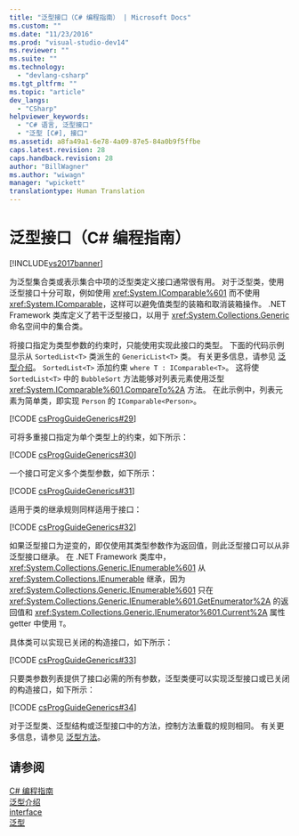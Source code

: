 ```yaml
---
title: "泛型接口（C# 编程指南） | Microsoft Docs"
ms.custom: ""
ms.date: "11/23/2016"
ms.prod: "visual-studio-dev14"
ms.reviewer: ""
ms.suite: ""
ms.technology: 
  - "devlang-csharp"
ms.tgt_pltfrm: ""
ms.topic: "article"
dev_langs: 
  - "CSharp"
helpviewer_keywords: 
  - "C# 语言, 泛型接口"
  - "泛型 [C#], 接口"
ms.assetid: a8fa49a1-6e78-4a09-87e5-84a0b9f5ffbe
caps.latest.revision: 28
caps.handback.revision: 28
author: "BillWagner"
ms.author: "wiwagn"
manager: "wpickett"
translationtype: Human Translation
---
```

# 泛型接口（C# 编程指南）
[!INCLUDE[vs2017banner](../../../csharp/includes/vs2017banner.md)]

为泛型集合类或表示集合中项的泛型类定义接口通常很有用。  对于泛型类，使用泛型接口十分可取，例如使用 <xref:System.IComparable%601> 而不使用 <xref:System.IComparable>，这样可以避免值类型的装箱和取消装箱操作。  .NET Framework 类库定义了若干泛型接口，以用于 <xref:System.Collections.Generic> 命名空间中的集合类。  
  
 将接口指定为类型参数的约束时，只能使用实现此接口的类型。  下面的代码示例显示从 `SortedList<T>` 类派生的 `GenericList<T>` 类。  有关更多信息，请参见 [泛型介绍](../../../csharp/programming-guide/generics/introduction-to-generics.md)。  `SortedList<T>` 添加约束 `where T : IComparable<T>`。  这将使 `SortedList<T>` 中的 `BubbleSort` 方法能够对列表元素使用泛型 <xref:System.IComparable%601.CompareTo%2A> 方法。  在此示例中，列表元素为简单类，即实现 `Person` 的 `IComparable<Person>`。  
  
 [!CODE [csProgGuideGenerics#29](../CodeSnippet/VS_Snippets_VBCSharp/csProgGuideGenerics#29)]  
  
 可将多重接口指定为单个类型上的约束，如下所示：  
  
 [!CODE [csProgGuideGenerics#30](../CodeSnippet/VS_Snippets_VBCSharp/csProgGuideGenerics#30)]  
  
 一个接口可定义多个类型参数，如下所示：  
  
 [!CODE [csProgGuideGenerics#31](../CodeSnippet/VS_Snippets_VBCSharp/csProgGuideGenerics#31)]  
  
 适用于类的继承规则同样适用于接口：  
  
 [!CODE [csProgGuideGenerics#32](../CodeSnippet/VS_Snippets_VBCSharp/csProgGuideGenerics#32)]  
  
 如果泛型接口为逆变的，即仅使用其类型参数作为返回值，则此泛型接口可以从非泛型接口继承。  在 .NET Framework 类库中，<xref:System.Collections.Generic.IEnumerable%601> 从 <xref:System.Collections.IEnumerable> 继承，因为 <xref:System.Collections.Generic.IEnumerable%601> 只在 <xref:System.Collections.Generic.IEnumerable%601.GetEnumerator%2A> 的返回值和 <xref:System.Collections.Generic.IEnumerator%601.Current%2A> 属性 getter 中使用 `T`。  
  
 具体类可以实现已关闭的构造接口，如下所示：  
  
 [!CODE [csProgGuideGenerics#33](../CodeSnippet/VS_Snippets_VBCSharp/csProgGuideGenerics#33)]  
  
 只要类参数列表提供了接口必需的所有参数，泛型类便可以实现泛型接口或已关闭的构造接口，如下所示：  
  
 [!CODE [csProgGuideGenerics#34](../CodeSnippet/VS_Snippets_VBCSharp/csProgGuideGenerics#34)]  
  
 对于泛型类、泛型结构或泛型接口中的方法，控制方法重载的规则相同。  有关更多信息，请参见 [泛型方法](../../../csharp/programming-guide/generics/generic-methods.md)。  
  
## 请参阅  
 [C\# 编程指南](../../../csharp/programming-guide/index.md)   
 [泛型介绍](../../../csharp/programming-guide/generics/introduction-to-generics.md)   
 [interface](../../../csharp/language-reference/keywords/interface.md)   
 [泛型](../Topic/Generics%20in%20the%20.NET%20Framework.md)